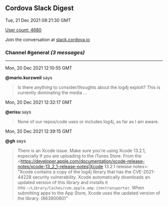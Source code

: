 ## Cordova Slack Digest
Tue, 21 Dec 2021 08:21:30 GMT

[User count: 4680](https://cordova.slack.com/)


Join the conversation at [slack.cordova.io](http://slack.cordova.io/)

### __Channel #general__ _(3 messages)_
---

Mon, 20 Dec 2021 12:10:55 GMT

__@mario.kurzweil__ says 
> Is there anything to consider/thoughts about the log4j exploit? This is currently dominating the media …
> 

Mon, 20 Dec 2021 12:32:17 GMT

__@erisu__ says 
> None of our repos/code uses or includes log4j, as far as I am aware.
> 

Mon, 20 Dec 2021 12:39:15 GMT

__@gh__ says 
> There is an Xcode issue. Make sure you're using Xcode 13.2.1, especially if you are uploading to the iTunes Store. From the <https://developer.apple.com/documentation/xcode-release-notes/xcode-13_2_1-release-notes|Xcode 13.2.1 release notes>: "Xcode contains a copy of the log4j library that has the CVE-2021-44228 security vulnerability. Xcode automatically downloads an updated version of this library and installs it into `~/Library/Caches/com.apple.amp.itmstransporter`. When submitting apps to the App Store, Xcode uses the updated version of the library. (86390060)"
> 
